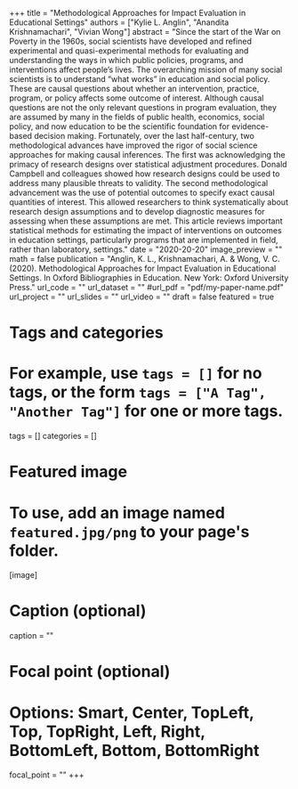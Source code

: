 +++ title = "Methodological Approaches for Impact Evaluation in Educational Settings" authors = ["Kylie L. Anglin", "Anandita Krishnamachari", "Vivian Wong"] abstract = "Since the start of the War on Poverty in the 1960s, social scientists have developed and refined experimental and quasi-experimental methods for evaluating and understanding the ways in which public policies, programs, and interventions affect people’s lives. The overarching mission of many social scientists is to understand “what works” in education and social policy. These are causal questions about whether an intervention, practice, program, or policy affects some outcome of interest. Although causal questions are not the only relevant questions in program evaluation, they are assumed by many in the fields of public health, economics, social policy, and now education to be the scientific foundation for evidence-based decision making. Fortunately, over the last half-century, two methodological advances have improved the rigor of social science approaches for making causal inferences. The first was acknowledging the primacy of research designs over statistical adjustment procedures. Donald Campbell and colleagues showed how research designs could be used to address many plausible threats to validity. The second methodological advancement was the use of potential outcomes to specify exact causal quantities of interest. This allowed researchers to think systematically about research design assumptions and to develop diagnostic measures for assessing when these assumptions are met. This article reviews important statistical methods for estimating the impact of interventions on outcomes in education settings, particularly programs that are implemented in field, rather than laboratory, settings." 
date = "2020-20-20"
image_preview = ""
math = false
publication = "Anglin, K. L., Krishnamachari, A. & Wong, V. C. (2020). Methodological Approaches for Impact Evaluation in Educational Settings. In Oxford Bibliographies in Education. New York: Oxford University Press."
url_code = ""
url_dataset = ""
#url_pdf = "pdf/my-paper-name.pdf"
url_project = ""
url_slides = ""
url_video = ""
draft = false
featured = true



# Tags and categories
# For example, use `tags = []` for no tags, or the form `tags = ["A Tag", "Another Tag"]` for one or more tags.
tags = []
categories = []

# Featured image
# To use, add an image named `featured.jpg/png` to your page's folder.
[image]
  # Caption (optional)
  caption = ""

  # Focal point (optional)
  # Options: Smart, Center, TopLeft, Top, TopRight, Left, Right, BottomLeft, Bottom, BottomRight
  focal_point = ""
+++
